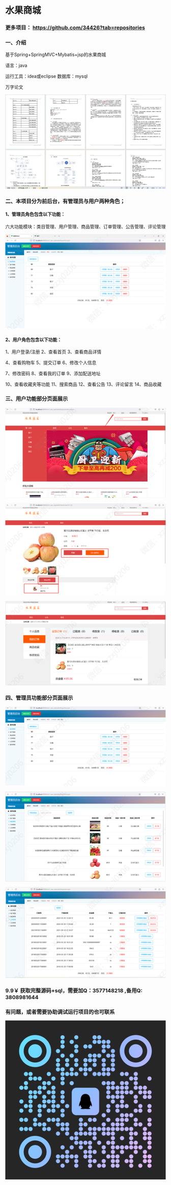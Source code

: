 # 水果商城

### 更多项目： https://github.com/34426?tab=repositories

### 一、介绍

基于Spring+SpringMVC+Mybatis+jsp的水果商城

语言：java

运行工具：idea或eclipse 数据库：mysql

万字论文

![img.png](img.png)

### 二、本项目分为前后台，有管理员与用户两种角色；
#### 1、管理员角色包含以下功能：
六大功能模块：类目管理、用户管理、商品管理、订单管理、公告管理、评论管理

![img_2.png](imgs/img_2.png)

#### 2、用户角色包含以下功能：
1、用户登录/注册 2、查看首页 3、查看商品详情 

4、查看购物车 5、提交订单 6、修改个人信息 

7、修改密码 8、查看我的订单 9、添加配送地址 

10、查看收藏夹等功能 11、搜索商品 12、查看公告 13、评论留言 14、商品收藏

### 三、用户功能部分页面展示

![img_3.png](imgs/img_3.png)

![img_4.png](imgs/img_4.png)


![img_5.png](imgs/img_5.png)

### 四、管理员功能部分页面展示

![img_6.png](imgs/img_6.png)

![img_7.png](imgs/img_7.png)

![img_8.png](imgs/img_8.png)

### 9.9￥ 获取完整源码+sql，需要加Q：3577148218 ,备用Q: 3808981644
### 有问题，或者需要协助调试运行项目的也可联系

![img.png](imgs/img.png)
